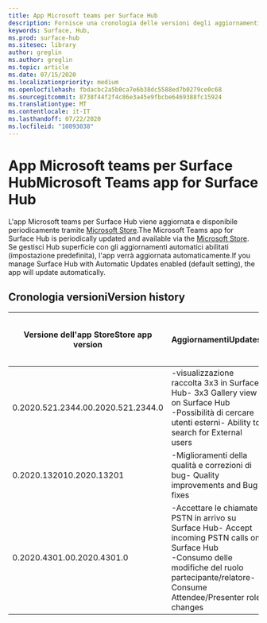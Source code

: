 ```yaml
---
title: App Microsoft teams per Surface Hub
description: Fornisce una cronologia delle versioni degli aggiornamenti per l'app Microsoft teams per Surface Hub
keywords: Surface, Hub,
ms.prod: surface-hub
ms.sitesec: library
author: greglin
ms.author: greglin
ms.topic: article
ms.date: 07/15/2020
ms.localizationpriority: medium
ms.openlocfilehash: fbdacbc2a5b0ca7e6b38dc5588ed7b0279ce0c68
ms.sourcegitcommit: 8738f44f2f4c86e3a45e9fbcbe6469388fc15924
ms.translationtype: MT
ms.contentlocale: it-IT
ms.lasthandoff: 07/22/2020
ms.locfileid: "10893038"
---
```

# <span data-ttu-id="009e2-104">App Microsoft teams per Surface Hub</span><span class="sxs-lookup"><span data-stu-id="009e2-104">Microsoft Teams app for Surface Hub</span></span> 

<span data-ttu-id="009e2-105">L'app Microsoft teams per Surface Hub viene aggiornata e disponibile periodicamente tramite [Microsoft Store](https://www.microsoft.com/store/apps/windows).</span><span class="sxs-lookup"><span data-stu-id="009e2-105">The Microsoft Teams app for Surface Hub is periodically updated and available via the [Microsoft Store](https://www.microsoft.com/store/apps/windows).</span></span> <span data-ttu-id="009e2-106">Se gestisci Hub superficie con gli aggiornamenti automatici abilitati (impostazione predefinita), l'app verrà aggiornata automaticamente.</span><span class="sxs-lookup"><span data-stu-id="009e2-106">If you manage Surface Hub with Automatic Updates enabled (default setting), the app will update automatically.</span></span>
 

## <span data-ttu-id="009e2-107">Cronologia versioni</span><span class="sxs-lookup"><span data-stu-id="009e2-107">Version history</span></span>
| <span data-ttu-id="009e2-108">Versione dell'app Store</span><span class="sxs-lookup"><span data-stu-id="009e2-108">Store app version</span></span> | <span data-ttu-id="009e2-109">Aggiornamenti</span><span class="sxs-lookup"><span data-stu-id="009e2-109">Updates</span></span>                                                                                         | <span data-ttu-id="009e2-110">Pubblicato in Microsoft Store</span><span class="sxs-lookup"><span data-stu-id="009e2-110">Published to Microsoft Store</span></span> |
| --------------------- | --------------------------------------------------------------------------------------------------- | -------------------------------- |
| <span data-ttu-id="009e2-111">0.2020.521.2344.0</span><span class="sxs-lookup"><span data-stu-id="009e2-111">0.2020.521.2344.0</span></span>         | <span data-ttu-id="009e2-112">-visualizzazione raccolta 3x3 in Surface Hub</span><span class="sxs-lookup"><span data-stu-id="009e2-112">- 3x3 Gallery view on Surface Hub</span></span><br><span data-ttu-id="009e2-113">-Possibilità di cercare utenti esterni</span><span class="sxs-lookup"><span data-stu-id="009e2-113">- Ability to search for External users</span></span>                         | <span data-ttu-id="009e2-114">10 giugno 2020</span><span class="sxs-lookup"><span data-stu-id="009e2-114">June 10, 2020</span></span><br>            |
| <span data-ttu-id="009e2-115">0.2020.13201</span><span class="sxs-lookup"><span data-stu-id="009e2-115">0.2020.13201</span></span>          | <span data-ttu-id="009e2-116">-Miglioramenti della qualità e correzioni di bug</span><span class="sxs-lookup"><span data-stu-id="009e2-116">- Quality improvements and Bug fixes</span></span>                                                                | <span data-ttu-id="009e2-117">1 giugno 2020</span><span class="sxs-lookup"><span data-stu-id="009e2-117">June 1, 2020</span></span><br>          |
| <span data-ttu-id="009e2-118">0.2020.4301.0</span><span class="sxs-lookup"><span data-stu-id="009e2-118">0.2020.4301.0</span></span>         | <span data-ttu-id="009e2-119">-Accettare le chiamate PSTN in arrivo su Surface Hub</span><span class="sxs-lookup"><span data-stu-id="009e2-119">- Accept incoming PSTN calls on Surface Hub</span></span><br><span data-ttu-id="009e2-120">-Consumo delle modifiche del ruolo partecipante/relatore</span><span class="sxs-lookup"><span data-stu-id="009e2-120">- Consume Attendee/Presenter role changes</span></span>            | <span data-ttu-id="009e2-121">21 maggio 2020</span><span class="sxs-lookup"><span data-stu-id="009e2-121">May 21, 2020</span></span>                     |
